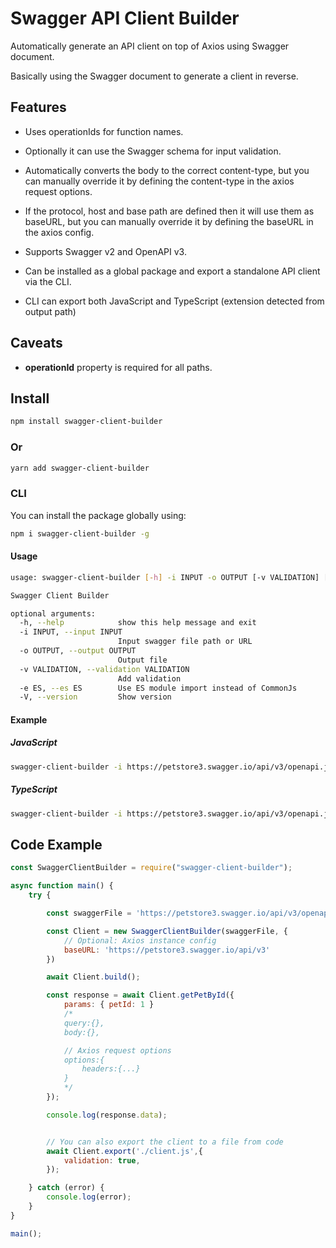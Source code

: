 # Swagger API Client Builder

Automatically generate an API client on top of Axios using Swagger document.

Basically using the Swagger document to generate a client in reverse.

## Features

* Uses operationIds for function names.

* Optionally it can use the Swagger schema for input validation.

* Automatically converts the body to the correct content-type, but you can manually override it by defining the content-type in the axios request options.

* If the protocol, host and base path are defined then it will use them as baseURL, but you can manually override it by defining the baseURL in the axios config.

* Supports Swagger v2 and OpenAPI v3.

* Can be installed as a global package and export a standalone API client via the CLI.

* CLI can export both JavaScript and TypeScript (extension detected from output path)

## Caveats

* **operationId** property is required for all paths.

## Install

```bash
npm install swagger-client-builder
```

### Or

```bash
yarn add swagger-client-builder
```

### CLI

You can install the package globally using:

```bash
npm i swagger-client-builder -g
```

#### Usage

```bash
usage: swagger-client-builder [-h] -i INPUT -o OUTPUT [-v VALIDATION] [-e ES] [-V]

Swagger Client Builder

optional arguments:
  -h, --help            show this help message and exit
  -i INPUT, --input INPUT
                        Input swagger file path or URL
  -o OUTPUT, --output OUTPUT
                        Output file
  -v VALIDATION, --validation VALIDATION
                        Add validation
  -e ES, --es ES        Use ES module import instead of CommonJs
  -V, --version         Show version
```

#### Example

##### JavaScript

```bash
swagger-client-builder -i https://petstore3.swagger.io/api/v3/openapi.json -o ./path/to/output.js -v true
```

##### TypeScript

```bash
swagger-client-builder -i https://petstore3.swagger.io/api/v3/openapi.json -o ./path/to/output.ts -v true
```

## Code Example

```javascript
const SwaggerClientBuilder = require("swagger-client-builder");

async function main() {
    try {

        const swaggerFile = 'https://petstore3.swagger.io/api/v3/openapi.json'; // Or use file path

        const Client = new SwaggerClientBuilder(swaggerFile, {
            // Optional: Axios instance config
            baseURL: 'https://petstore3.swagger.io/api/v3'
        })

        await Client.build();

        const response = await Client.getPetById({
            params: { petId: 1 }
            /*
            query:{},
            body:{},

            // Axios request options
            options:{
                headers:{...}
            }
            */
        });

        console.log(response.data);


        // You can also export the client to a file from code
        await Client.export('./client.js',{
            validation: true,
        });

    } catch (error) {
        console.log(error);
    }
}

main();
```
